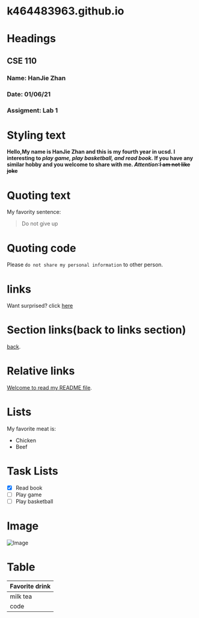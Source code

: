 # k464483963.github.io

# **Headings**
## CSE 110 
### Name:      HanJie Zhan 
### Date:      01/06/21
### Assigment: Lab 1

# **Styling text**

**Hello,My name is HanJie Zhan and this is my fourth year in ucsd. I interesting to _play game, play basketball, and read book._ If you have any similar hobby and you welcome to share with me. _Attention_:~~I am not like joke~~**

# **Quoting text**

My favority sentence:
> Do not give up

# **Quoting code**

Please `do not share my personal information` to other person.

# **links**

Want surprised? click [here](http://www.youtube.com)

# **Section links(back to links section)**

[back](#links).

# **Relative links**

[Welcome to read my README file](main/README.md).

# **Lists**

My favorite meat is:
- Chicken
- Beef

# **Task Lists**

- [x] Read book
- [ ] Play game
- [ ] Play basketball

# **Image**

![Image](http://picsum.photos/200/200)

# **Table**

|Favorite drink|
|---|
|milk tea|
|code|
